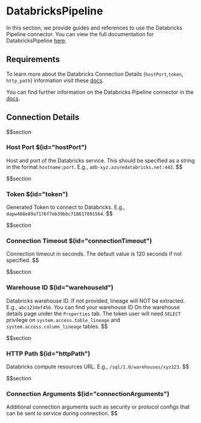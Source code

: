 # DatabricksPipeline

In this section, we provide guides and references to use the Databricks Pipeline connector. You can view the full documentation for DatabricksPipeline [here](https://docs.open-metadata.org/connectors/pipeline/databrickspipeline).

## Requirements

To learn more about the Databricks Connection Details (`hostPort`,`token`, `http_path`) information visit these [docs](https://docs.open-metadata.org/connectors/database/databricks/troubleshooting).

You can find further information on the Databricks Pipeline connector in the [docs](https://docs.open-metadata.org/connectors/pipeline/databrickspipeline).

## Connection Details

$$section
### Host Port $(id="hostPort")
Host and port of the Databricks service. This should be specified as a string in the format `hostname:port`. E.g., `adb-xyz.azuredatabricks.net:443`.
$$

$$section
### Token $(id="token")
Generated Token to connect to Databricks. E.g., `dapw488e89a7176f7eb39bbc718617891564`.
$$

$$section
### Connection Timeout $(id="connectionTimeout")
Connection timeout in seconds. The default value is 120 seconds if not specified.
$$

$$section
### Warehouse ID $(id="warehouseId")
Databricks warehouse ID. If not provided, lineage will NOT be extracted. E.g., `abc123def456`.
You can find your warehouse ID On the warehouse details page under the `Properties` tab.
The token user will need `SELECT` privilege on `system.access.table_lineage` and `system.access.column_lineage` tables.
$$

$$section
### HTTP Path $(id="httpPath")
Databricks compute resources URL. E.g., `/sql/1.0/warehouses/xyz123`.
$$

$$section
### Connection Arguments $(id="connectionArguments")
Additional connection arguments such as security or protocol configs that can be sent to service during connection.
$$
